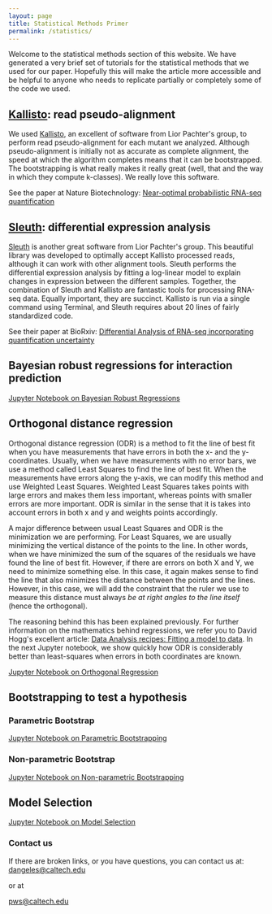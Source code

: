```yaml
---
layout: page
title: Statistical Methods Primer
permalink: /statistics/
---
```


Welcome to the statistical methods section of this website. We have generated
a very brief set of tutorials for the statistical methods that we used for our
paper. Hopefully this will make the article more accessible and be helpful to
anyone who needs to replicate partially or completely some of the code we used.

## [Kallisto](http://pachterlab.github.io/kallisto/): read pseudo-alignment
We used [Kallisto](http://pachterlab.github.io/kallisto/), an excellent of
software from Lior Pachter's group, to
perform read pseudo-alignment for each mutant we analyzed. Although pseudo-alignment
is initially not as accurate as complete alignment, the speed at which the algorithm
completes means that it can be bootstrapped. The bootstrapping is what really makes
it really great (well, that and the way in which they compute k-classes). We really
love this software.

See the paper at Nature Biotechnology:
[Near-optimal probabilistic RNA-seq quantification](http://www.nature.com/nbt/journal/v34/n5/full/nbt.3519.html)

## [Sleuth](http://pachterlab.github.io/sleuth/about.html): differential expression analysis
[Sleuth](http://pachterlab.github.io/sleuth/about.html) is another great
software from Lior Pachter's group. This beautiful
library was developed to optimally accept Kallisto processed reads, although it
can work with other alignment tools. Sleuth performs the differential expression
analysis by fitting a log-linear model to explain changes in expression between
the different samples. Together, the combination of Sleuth and Kallisto are
fantastic tools for processing RNA-seq data. Equally important, they are succinct.
Kallisto is run via a single command using Terminal, and Sleuth requires about
20 lines of fairly standardized code.

See their paper at BioRxiv:
[Differential Analysis of RNA-seq incorporating quantification uncertainty](http://biorxiv.org/content/early/2016/06/10/058164)

## Bayesian robust regressions for interaction prediction

<a href="{{ site.baseurl }}/stats_tutorial/noise_mitigation.html"> Jupyter Notebook on Bayesian Robust Regressions</a>

## Orthogonal distance regression
Orthogonal distance regression (ODR) is a method to fit the line of best fit when you
have measurements that have errors in both the x- and the y-coordinates. Usually,
when we have measurements with no error bars, we use a method called Least Squares
to find the line of best fit. When the measurements have errors along the y-axis,
we can modify this method and use Weighted Least Squares. Weighted Least Squares
takes points with large errors and makes them less important, whereas points with
smaller errors are more important. ODR is similar in the sense that it is takes
into account errors in both x and y and weights points accordingly.

A major difference between usual Least Squares and ODR is the minimization we are
performing. For Least Squares, we are usually minimizing the vertical distance of
the points to the line. In other words, when we have minimized the sum of the
squares of the residuals we have found the line of best fit. However, if there
are errors on both X and Y, we need to minimize something else. In this case, it
again makes sense to find the line that also minimizes the distance between the
points and the lines. However, in this case, we will add the constraint that the
ruler we use to measure this distance must always *be at right angles to the line
itself* (hence the orthogonal).

The reasoning behind this has been explained previously. For further information
on the mathematics behind regressions, we refer you to David Hogg's excellent
article: [Data Analysis recipes: Fitting a model to data](https://arxiv.org/abs/1008.4686).
In the next Jupyter notebook, we show quickly how ODR is considerably better than
least-squares when errors in both coordinates are known.

<a href="{{site.baseurl}}/stats_tutorial/ODR.html" >Jupyter Notebook on Orthogonal Regression</a>

## Bootstrapping to test a hypothesis

### Parametric Bootstrap

<a href="{{site.baseurl}}/stats_tutorial/parametric_bootstrapping.html" >Jupyter Notebook on Parametric Bootstrapping</a>

### Non-parametric Bootstrap
<a href="{{site.baseurl}}/stats_tutorial/nonparametric_bootstrapping.html" >Jupyter Notebook on Non-parametric Bootstrapping</a>

## Model Selection
<a href="{{site.baseurl}}/stats_tutorial/model_selection.html" >Jupyter Notebook on Model Selection</a>



### Contact us
If there are broken links, or you have questions, you can contact us at:
[dangeles@caltech.edu](mailto:dangeles@caltech.edu)

or at

[pws@caltech.edu](mailto:pws@caltech.edu)
